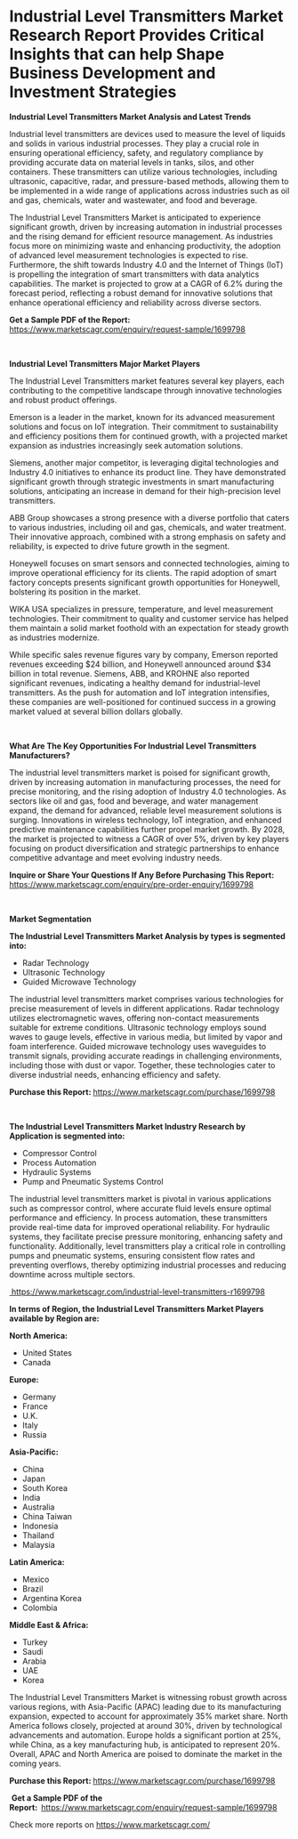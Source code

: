 <p><h1>Industrial Level Transmitters Market Research Report Provides Critical Insights that can help Shape Business Development and Investment Strategies</h1></p><p><strong>Industrial Level Transmitters Market Analysis and Latest Trends</strong></p>
<p><p>Industrial level transmitters are devices used to measure the level of liquids and solids in various industrial processes. They play a crucial role in ensuring operational efficiency, safety, and regulatory compliance by providing accurate data on material levels in tanks, silos, and other containers. These transmitters can utilize various technologies, including ultrasonic, capacitive, radar, and pressure-based methods, allowing them to be implemented in a wide range of applications across industries such as oil and gas, chemicals, water and wastewater, and food and beverage.</p><p>The Industrial Level Transmitters Market is anticipated to experience significant growth, driven by increasing automation in industrial processes and the rising demand for efficient resource management. As industries focus more on minimizing waste and enhancing productivity, the adoption of advanced level measurement technologies is expected to rise. Furthermore, the shift towards Industry 4.0 and the Internet of Things (IoT) is propelling the integration of smart transmitters with data analytics capabilities. The market is projected to grow at a CAGR of 6.2% during the forecast period, reflecting a robust demand for innovative solutions that enhance operational efficiency and reliability across diverse sectors.</p></p>
<p><strong>Get a Sample PDF of the Report:&nbsp;</strong> <a href="https://www.marketscagr.com/enquiry/request-sample/1699798?utm_campaign=1848&utm_medium=2&utm_source=Github&utm_content=ia&utm_term=09012025&utm_id=industrial-level-transmitters">https://www.marketscagr.com/enquiry/request-sample/1699798</a></p>
<p>&nbsp;</p>
<p><strong>Industrial Level Transmitters Major Market Players</strong></p>
<p><p>The Industrial Level Transmitters market features several key players, each contributing to the competitive landscape through innovative technologies and robust product offerings. </p><p>Emerson is a leader in the market, known for its advanced measurement solutions and focus on IoT integration. Their commitment to sustainability and efficiency positions them for continued growth, with a projected market expansion as industries increasingly seek automation solutions.</p><p>Siemens, another major competitor, is leveraging digital technologies and Industry 4.0 initiatives to enhance its product line. They have demonstrated significant growth through strategic investments in smart manufacturing solutions, anticipating an increase in demand for their high-precision level transmitters.</p><p>ABB Group showcases a strong presence with a diverse portfolio that caters to various industries, including oil and gas, chemicals, and water treatment. Their innovative approach, combined with a strong emphasis on safety and reliability, is expected to drive future growth in the segment.</p><p>Honeywell focuses on smart sensors and connected technologies, aiming to improve operational efficiency for its clients. The rapid adoption of smart factory concepts presents significant growth opportunities for Honeywell, bolstering its position in the market.</p><p>WIKA USA specializes in pressure, temperature, and level measurement technologies. Their commitment to quality and customer service has helped them maintain a solid market foothold with an expectation for steady growth as industries modernize.</p><p>While specific sales revenue figures vary by company, Emerson reported revenues exceeding $24 billion, and Honeywell announced around $34 billion in total revenue. Siemens, ABB, and KROHNE also reported significant revenues, indicating a healthy demand for industrial-level transmitters. As the push for automation and IoT integration intensifies, these companies are well-positioned for continued success in a growing market valued at several billion dollars globally.</p></p>
<p>&nbsp;</p>
<p><strong>What Are The Key Opportunities For Industrial Level Transmitters Manufacturers?</strong></p>
<p><p>The industrial level transmitters market is poised for significant growth, driven by increasing automation in manufacturing processes, the need for precise monitoring, and the rising adoption of Industry 4.0 technologies. As sectors like oil and gas, food and beverage, and water management expand, the demand for advanced, reliable level measurement solutions is surging. Innovations in wireless technology, IoT integration, and enhanced predictive maintenance capabilities further propel market growth. By 2028, the market is projected to witness a CAGR of over 5%, driven by key players focusing on product diversification and strategic partnerships to enhance competitive advantage and meet evolving industry needs.</p></p>
<p><strong>Inquire or Share Your Questions If Any Before Purchasing This Report:</strong> <a href="https://www.marketscagr.com/enquiry/pre-order-enquiry/1699798?utm_campaign=1848&utm_medium=2&utm_source=Github&utm_content=ia&utm_term=09012025&utm_id=industrial-level-transmitters">https://www.marketscagr.com/enquiry/pre-order-enquiry/1699798</a></p>
<p>&nbsp;</p>
<p><strong>Market Segmentation</strong></p>
<p><strong>The Industrial Level Transmitters Market Analysis by types is segmented into:</strong></p>
<p><ul><li>Radar Technology</li><li>Ultrasonic Technology</li><li>Guided Microwave Technology</li></ul></p>
<p><p>The industrial level transmitters market comprises various technologies for precise measurement of levels in different applications. Radar technology utilizes electromagnetic waves, offering non-contact measurements suitable for extreme conditions. Ultrasonic technology employs sound waves to gauge levels, effective in various media, but limited by vapor and foam interference. Guided microwave technology uses waveguides to transmit signals, providing accurate readings in challenging environments, including those with dust or vapor. Together, these technologies cater to diverse industrial needs, enhancing efficiency and safety.</p></p>
<p><strong>Purchase this Report:&nbsp;</strong><a href="https://www.marketscagr.com/purchase/1699798?utm_campaign=1848&utm_medium=2&utm_source=Github&utm_content=ia&utm_term=09012025&utm_id=industrial-level-transmitters">https://www.marketscagr.com/purchase/1699798</a></p>
<p>&nbsp;</p>
<p><strong>The Industrial Level Transmitters Market Industry Research by Application is segmented into:</strong></p>
<p><ul><li>Compressor Control</li><li>Process Automation</li><li>Hydraulic Systems</li><li>Pump and Pneumatic Systems Control</li></ul></p>
<p><p>The industrial level transmitters market is pivotal in various applications such as compressor control, where accurate fluid levels ensure optimal performance and efficiency. In process automation, these transmitters provide real-time data for improved operational reliability. For hydraulic systems, they facilitate precise pressure monitoring, enhancing safety and functionality. Additionally, level transmitters play a critical role in controlling pumps and pneumatic systems, ensuring consistent flow rates and preventing overflows, thereby optimizing industrial processes and reducing downtime across multiple sectors.</p></p>
<p><a href="https://www.marketscagr.com/industrial-level-transmitters-r1699798?utm_campaign=1848&utm_medium=2&utm_source=Github&utm_content=ia&utm_term=09012025&utm_id=industrial-level-transmitters">&nbsp;https://www.marketscagr.com/industrial-level-transmitters-r1699798</a></p>
<p><strong>In terms of Region, the Industrial Level Transmitters Market Players available by Region are:</strong></p>
<p>
    <p> <strong> North America: </strong>
        <ul>
            <li>United States</li>
            <li>Canada</li>
        </ul>
        </p> 
    <p> <strong> Europe: </strong>
        <ul>
            <li>Germany</li>
            <li>France</li>
            <li>U.K.</li>
            <li>Italy</li>
            <li>Russia</li>
        </ul>
        </p> 
    <p> <strong> Asia-Pacific: </strong>
        <ul>
            <li>China</li>
            <li>Japan</li>
            <li>South Korea</li>
            <li>India</li>
            <li>Australia</li>
            <li>China Taiwan</li>
            <li>Indonesia</li>
            <li>Thailand</li>
            <li>Malaysia</li>
        </ul>
        </p> 
    <p> <strong> Latin America: </strong>
        <ul>
            <li>Mexico</li>
            <li>Brazil</li>
            <li>Argentina Korea</li>
            <li>Colombia</li>
        </ul>
        </p> 
    <p> <strong> Middle East & Africa: </strong>
        <ul>
            <li>Turkey</li>
            <li>Saudi</li>
            <li>Arabia</li>
            <li>UAE</li>
            <li>Korea</li>
        </ul>
    </p>
    </p>
<p><p>The Industrial Level Transmitters Market is witnessing robust growth across various regions, with Asia-Pacific (APAC) leading due to its manufacturing expansion, expected to account for approximately 35% market share. North America follows closely, projected at around 30%, driven by technological advancements and automation. Europe holds a significant portion at 25%, while China, as a key manufacturing hub, is anticipated to represent 20%. Overall, APAC and North America are poised to dominate the market in the coming years.</p></p>
<p><strong>Purchase this Report: </strong><a href="https://www.marketscagr.com/purchase/1699798?utm_campaign=1848&utm_medium=2&utm_source=Github&utm_content=ia&utm_term=09012025&utm_id=industrial-level-transmitters">https://www.marketscagr.com/purchase/1699798</a></p>
<p>&nbsp;<strong>Get a Sample PDF of the Report:&nbsp;&nbsp;</strong><a href="https://www.marketscagr.com/enquiry/request-sample/1699798?utm_campaign=1848&utm_medium=2&utm_source=Github&utm_content=ia&utm_term=09012025&utm_id=industrial-level-transmitters">https://www.marketscagr.com/enquiry/request-sample/1699798</a></p>
<p><strong></strong></p>
<p>Check more reports on <a href="https://www.marketscagr.com/?utm_campaign=1848&utm_medium=2&utm_source=Github&utm_content=ia&utm_term=09012025&utm_id=industrial-level-transmitters">https://www.marketscagr.com/</a></p>